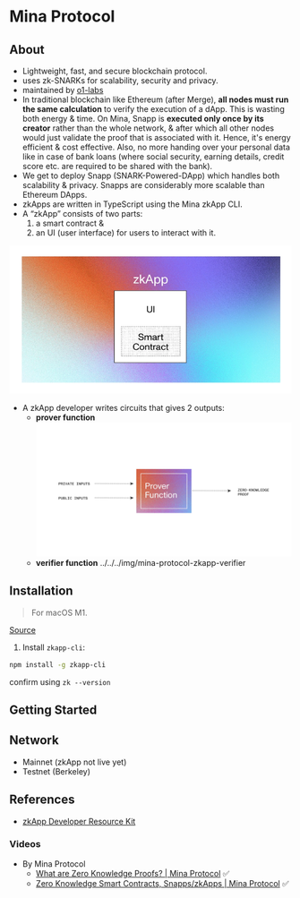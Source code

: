 # Mina Protocol

## About

- Lightweight, fast, and secure blockchain protocol.
- uses zk-SNARKs for scalability, security and privacy.
- maintained by [o1-labs](https://github.com/o1-labs)
- In traditional blockchain like Ethereum (after Merge), **all nodes must run the same calculation** to verify the execution of a dApp. This is wasting both energy & time. On Mina, Snapp is **executed only once by its creator** rather than the whole network, & after which all other nodes would just validate the proof that is associated with it. Hence, it's energy efficient & cost effective. Also, no more handing over your personal data like in case of bank loans (where social security, earning details, credit score etc. are required to be shared with the bank).
- We get to deploy Snapp (SNARK-Powered-DApp) which handles both scalability & privacy. Snapps are considerably more scalable than Ethereum DApps.
- zkApps are written in TypeScript using the Mina zkApp CLI.
- A “zkApp” consists of two parts:
  1. a smart contract &
  2. an UI (user interface) for users to interact with it.

![](../../../../img/mina-protocol-zkapp.png)

- A zkApp developer writes circuits that gives 2 outputs:
  - **prover function**
    ![](../../../../img/mina-protocol-zkapp-prover.png)
  - **verifier function**
    ../../../img/mina-protocol-zkapp-verifier

## Installation

> For macOS M1.

[Source](https://docs.minaprotocol.com/zkapps/how-to-write-a-zkapp)

1. Install `zkapp-cli`:

```bash
npm install -g zkapp-cli
```

confirm using `zk --version`

<!-- TODO -->

## Getting Started

## Network

- Mainnet (zkApp not live yet)
- Testnet (Berkeley)

## References

- [zkApp Developer Resource Kit](https://github.com/o1-labs/zkapp-resource-kit)

### Videos

- By Mina Protocol
  - [What are Zero Knowledge Proofs? | Mina Protocol](https://www.youtube.com/watch?v=GvwYJDzzI-g) ✅
  - [Zero Knowledge Smart Contracts, Snapps/zkApps | Mina Protocol](https://www.youtube.com/watch?v=H_JQjPDwAH0) ✅

